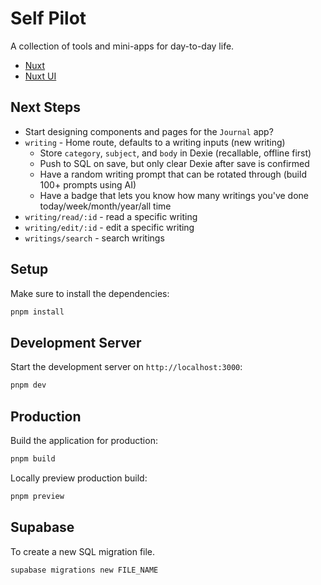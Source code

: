 # Self Pilot

A collection of tools and mini-apps for day-to-day life.

- [Nuxt](https://nuxt.com/docs/4.x/)
- [Nuxt UI](https://ui.nuxt.com/)

## Next Steps

- Start designing components and pages for the `Journal` app?
- `writing` - Home route, defaults to a writing inputs (new writing)
  - Store `category`, `subject`, and `body` in Dexie (recallable, offline first)
  - Push to SQL on save, but only clear Dexie after save is confirmed
  - Have a random writing prompt that can be rotated through (build 100+ prompts using AI)
  - Have a badge that lets you know how many writings you've done today/week/month/year/all time
- `writing/read/:id` - read a specific writing
- `writing/edit/:id` - edit a specific writing
- `writings/search` - search writings

## Setup

Make sure to install the dependencies:

```bash
pnpm install
```

## Development Server

Start the development server on `http://localhost:3000`:

```bash
pnpm dev
```

## Production

Build the application for production:

```bash
pnpm build
```

Locally preview production build:

```bash
pnpm preview
```

## Supabase

To create a new SQL migration file.

```sh
supabase migrations new FILE_NAME
```
